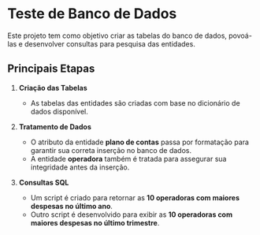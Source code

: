 # Teste de Banco de Dados

Este projeto tem como objetivo criar as tabelas do banco de dados, povoá-las e desenvolver consultas para pesquisa das entidades.

## Principais Etapas

1. **Criação das Tabelas**
   - As tabelas das entidades são criadas com base no dicionário de dados disponível.

2. **Tratamento de Dados**
   - O atributo da entidade **plano de contas** passa por formatação para garantir sua correta inserção no banco de dados.
   - A entidade **operadora** também é tratada para assegurar sua integridade antes da inserção.

3. **Consultas SQL**
   - Um script é criado para retornar as **10 operadoras com maiores despesas no último ano**.
   - Outro script é desenvolvido para exibir as **10 operadoras com maiores despesas no último trimestre**.